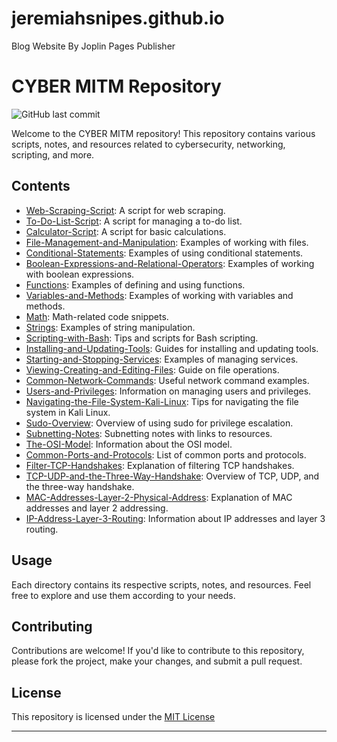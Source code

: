 # jeremiahsnipes.github.io
Blog Website By Joplin Pages Publisher
# CYBER MITM Repository

![GitHub last commit](https://img.shields.io/github/last-commit/your-username/your-repo-name)

Welcome to the CYBER MITM repository! This repository contains various scripts, notes, and resources related to cybersecurity, networking, scripting, and more.

## Contents

- [Web-Scraping-Script](https://jeremiahsnipes.github.io/article/web-scraping-script): A script for web scraping.
- [To-Do-List-Script](https://jeremiahsnipes.github.io/article/to-do-list-script): A script for managing a to-do list.
- [Calculator-Script](https://jeremiahsnipes.github.io/article/calculator-script): A script for basic calculations.
- [File-Management-and-Manipulation](https://jeremiahsnipes.github.io/article/file-management-and-manipulation): Examples of working with files.
- [Conditional-Statements](https://jeremiahsnipes.github.io/article/conditional-statements): Examples of using conditional statements.
- [Boolean-Expressions-and-Relational-Operators](https://jeremiahsnipes.github.io/article/boolean-expressions-and-relational-operators): Examples of working with boolean expressions.
- [Functions](https://jeremiahsnipes.github.io/article/functions): Examples of defining and using functions.
- [Variables-and-Methods](https://jeremiahsnipes.github.io/article/variables-and-methods): Examples of working with variables and methods.
- [Math](https://jeremiahsnipes.github.io/article/math): Math-related code snippets.
- [Strings](https://jeremiahsnipes.github.io/article/strings): Examples of string manipulation.
- [Scripting-with-Bash](https://jeremiahsnipes.github.io/article/scripting-with-bash): Tips and scripts for Bash scripting.
- [Installing-and-Updating-Tools](https://jeremiahsnipes.github.io/article/installing-and-updating-tools): Guides for installing and updating tools.
- [Starting-and-Stopping-Services](https://jeremiahsnipes.github.io/article/starting-and-stopping-services): Examples of managing services.
- [Viewing-Creating-and-Editing-Files](https://jeremiahsnipes.github.io/article/viewing-creating-and-editing-files): Guide on file operations.
- [Common-Network-Commands](https://jeremiahsnipes.github.io/article/common-network-commands): Useful network command examples.
- [Users-and-Privileges](https://jeremiahsnipes.github.io/article/users-and-privileges): Information on managing users and privileges.
- [Navigating-the-File-System-Kali-Linux](https://jeremiahsnipes.github.io/article/navigating-the-file-system-kali-linux): Tips for navigating the file system in Kali Linux.
- [Sudo-Overview](https://jeremiahsnipes.github.io/article/sudo-overview): Overview of using sudo for privilege escalation.
- [Subnetting-Notes](https://jeremiahsnipes.github.io/article/subnetting-notes): Subnetting notes with links to resources.
- [The-OSI-Model](https://jeremiahsnipes.github.io/article/the-osi-model): Information about the OSI model.
- [Common-Ports-and-Protocols](https://jeremiahsnipes.github.io/article/common-ports-and-protocols): List of common ports and protocols.
- [Filter-TCP-Handshakes](https://jeremiahsnipes.github.io/article/filter-tcp-handshakes): Explanation of filtering TCP handshakes.
- [TCP-UDP-and-the-Three-Way-Handshake](https://jeremiahsnipes.github.io/article/tcp-udp-and-the-three-way-handshakes.): Overview of TCP, UDP, and the three-way handshake.
- [MAC-Addresses-Layer-2-Physical-Address](https://jeremiahsnipes.github.io/article/mac-addresses-layer-2-physical-address): Explanation of MAC addresses and layer 2 addressing.
- [IP-Address-Layer-3-Routing](https://jeremiahsnipes.github.io/article/ip-address-layer-3-routing): Information about IP addresses and layer 3 routing.

  
## Usage

Each directory contains its respective scripts, notes, and resources. Feel free to explore and use them according to your needs.

## Contributing

Contributions are welcome! If you'd like to contribute to this repository, please fork the project, make your changes, and submit a pull request.

## License

This repository is licensed under the [MIT License](https://github.com/jeremiahsnipes/jeremiahsnipes.github.io/blob/main/MIT_license.txt)


---


